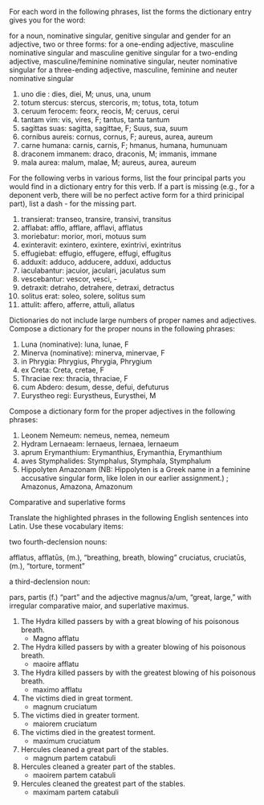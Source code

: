 For each word in the following phrases, list the forms the dictionary entry gives you for the word:

for a noun, nominative singular, genitive singular and gender
for an adjective, two or three forms:
for a one-ending adjective, masculine nominative singular and masculine genitive singular
for a two-ending adjective, masculine/feminine nominative singular, neuter nominative singular
for a three-ending adjective, masculine, feminine and neuter nominative singular

1. uno die : dies, diei, M; unus, una, unum
3. totum stercus: stercus, stercoris, m; totus, tota, totum
4. ceruum ferocem: feorx, reocis, M; ceruus, cerui
5. tantam vim: vis, vires, F; tantus, tanta tantum
6. sagittas suas: sagitta, sagittae, F; Suus, sua, suum
7. cornibus aureis: cornus, cornus, F; aureus, aurea, aureum
8. carne humana: carnis, carnis, F; hmanus, humana, humunuam
9. draconem immanem: draco, draconis, M; immanis, immane
10. mala aurea: malum, malae, M; aureus, aurea, aureum

For the following verbs in various forms, list the four principal parts you would find in a dictionary entry for this verb. If a part is missing (e.g., for a deponent verb, there will be no perfect active form for a third prinicipal part), list a dash - for the missing part.

1. transierat: transeo, transire, transivi, transitus
2. afflabat: afflo, afflare, afflavi, afflatus
3. moriebatur: morior, mori, motuus sum
4. exinteravit: exintero, exintere, exintrivi, exintritus 
5. effugiebat: effugio, effugere, effugi, effugitus
6. adduxit: adduco, adducere, adduxi, adductus
7. iaculabantur: jacuior, jaculari, jaculatus sum
8. vescebantur: vescor, vesci, -
9. detraxit: detraho, detrahere, detraxi, detractus
10. solitus erat: soleo, solere, solitus sum
11. attulit: affero, afferre, attuli, allatus

Dictionaries do not include large numbers of proper names and adjectives. Compose a dictionary for the proper nouns in the following phrases:

1. Luna (nominative): luna, lunae, F
2. Minerva (nominative): minerva, minervae, F
3. in Phrygia: Phrygius, Phrygia, Phrygium
4. ex Creta: Creta, cretae, F
5. Thraciae rex: thracia, thraciae, F
6. cum Abdero: desum, desse, defui, defuturus
7. Eurystheo regi: Eurystheus, Eurysthei, M

Compose a dictionary form for the proper adjectives in the following phrases:

1. Leonem Nemeum: nemeus, nemea, nemeum
2. Hydram Lernaeam: lernaeus, lernaea, lernaeum
3. aprum Erymanthium: Erymanthius, Erymanthia, Erymanthium
4. aves Stymphalides: Stymphalus, Stymphala, Stymphalum
5. Hippolyten Amazonam (NB: Hippolyten is a Greek name in a feminine accusative singular form, like Iolen in our earlier assignment.) ; Amazonus, Amazona, Amazonum

Comparative and superlative forms

Translate the highlighted phrases in the following English sentences into Latin. Use these vocabulary items:

two fourth-declension nouns:

afflatus, afflatūs, (m.), “breathing, breath, blowing”
cruciatus, cruciatūs, (m.), “torture, torment”

a third-declension noun:

pars, partis (f.) “part”
and the adjective magnus/a/um, “great, large,” with irregular comparative maior, and superlative maximus.

1. The Hydra killed passers by with a great blowing of his poisonous breath.
    - Magno afflatu
2. The Hydra killed passers by with a greater blowing of his poisonous breath.
    - maoire afflatu
3. The Hydra killed passers by with the greatest blowing of his poisonous breath.
    - maximo afflatu
4. The victims died in great torment.
    - magnum cruciatum 
5. The victims died in greater torment.
    - maiorem cruciatum
6. The victims died in the greatest torment.
    - maximum cruciatum
7. Hercules cleaned a great part of the stables.
    - magnum partem catabuli 
8. Hercules cleaned a greater part of the stables.
    - maoirem partem catabuli 
9. Hercules cleaned the greatest part of the stables.
    - maximam partem catabuli
